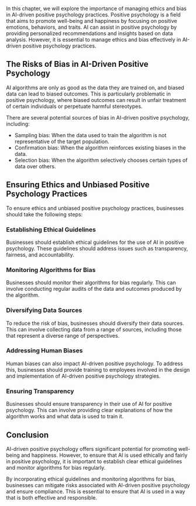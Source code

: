 
In this chapter, we will explore the importance of managing ethics and bias in AI-driven positive psychology practices. Positive psychology is a field that aims to promote well-being and happiness by focusing on positive emotions, behaviors, and traits. AI can assist in positive psychology by providing personalized recommendations and insights based on data analysis. However, it is essential to manage ethics and bias effectively in AI-driven positive psychology practices.

The Risks of Bias in AI-Driven Positive Psychology
--------------------------------------------------

AI algorithms are only as good as the data they are trained on, and biased data can lead to biased outcomes. This is particularly problematic in positive psychology, where biased outcomes can result in unfair treatment of certain individuals or perpetuate harmful stereotypes.

There are several potential sources of bias in AI-driven positive psychology, including:

* Sampling bias: When the data used to train the algorithm is not representative of the target population.
* Confirmation bias: When the algorithm reinforces existing biases in the data.
* Selection bias: When the algorithm selectively chooses certain types of data over others.

Ensuring Ethics and Unbiased Positive Psychology Practices
----------------------------------------------------------

To ensure ethics and unbiased positive psychology practices, businesses should take the following steps:

### Establishing Ethical Guidelines

Businesses should establish ethical guidelines for the use of AI in positive psychology. These guidelines should address issues such as transparency, fairness, and accountability.

### Monitoring Algorithms for Bias

Businesses should monitor their algorithms for bias regularly. This can involve conducting regular audits of the data and outcomes produced by the algorithm.

### Diversifying Data Sources

To reduce the risk of bias, businesses should diversify their data sources. This can involve collecting data from a range of sources, including those that represent a diverse range of perspectives.

### Addressing Human Biases

Human biases can also impact AI-driven positive psychology. To address this, businesses should provide training to employees involved in the design and implementation of AI-driven positive psychology strategies.

### Ensuring Transparency

Businesses should ensure transparency in their use of AI for positive psychology. This can involve providing clear explanations of how the algorithm works and what data is used to train it.

Conclusion
----------

AI-driven positive psychology offers significant potential for promoting well-being and happiness. However, to ensure that AI is used ethically and fairly in positive psychology, it is important to establish clear ethical guidelines and monitor algorithms for bias regularly.

By incorporating ethical guidelines and monitoring algorithms for bias, businesses can mitigate risks associated with AI-driven positive psychology and ensure compliance. This is essential to ensure that AI is used in a way that is both effective and responsible.
